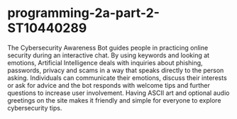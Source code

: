 # programming-2a-part-2-ST10440289
The Cybersecurity Awareness Bot guides people in practicing online security during an interactive chat. By using keywords and looking at emotions, Artificial Intelligence deals with inquiries about phishing, passwords, privacy and scams in a way that speaks directly to the person asking. Individuals can communicate their emotions, discuss their interests or ask for advice and the bot responds with welcome tips and further questions to increase user involvement. Having ASCII art and optional audio greetings on the site makes it friendly and simple for everyone to explore cybersecurity tips.
